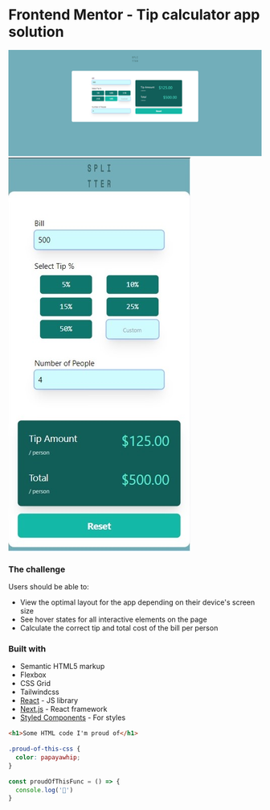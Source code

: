 # Frontend Mentor - Tip calculator app solution

![Desktip Design preview for the Tip calculator app coding challenge](./public/static/design/tip1.png)
![Mobile Design preview for the Tip calculator app coding challenge](./public/static/design/tip2.jpg)

### The challenge

Users should be able to:

- View the optimal layout for the app depending on their device's screen size
- See hover states for all interactive elements on the page
- Calculate the correct tip and total cost of the bill per person


### Built with

- Semantic HTML5 markup
- Flexbox
- CSS Grid
- Tailwindcss
- [React](https://reactjs.org/) - JS library
- [Next.js](https://nextjs.org/) - React framework
- [Styled Components](https://styled-components.com/) - For styles


```html
<h1>Some HTML code I'm proud of</h1>
```
```css
.proud-of-this-css {
  color: papayawhip;
}
```
```js
const proudOfThisFunc = () => {
  console.log('🎉')
}
```
